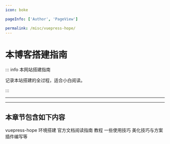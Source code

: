 ```yaml
---
icon: boke

pageInfo: ['Author', 'PageView']

permalink: /misc/vuepress-hope/
---
```


# 本博客搭建指南

::: info 本网站搭建指南

记录本站搭建的全过程，适合小白阅读。

:::

---

<Catalog base='/misc/vuepress-hope/' />

---

## 本章节包含如下内容

vuepress-hope 环境搭建
官方文档阅读指南
教程
一些使用技巧
美化技巧与方案
插件编写等
